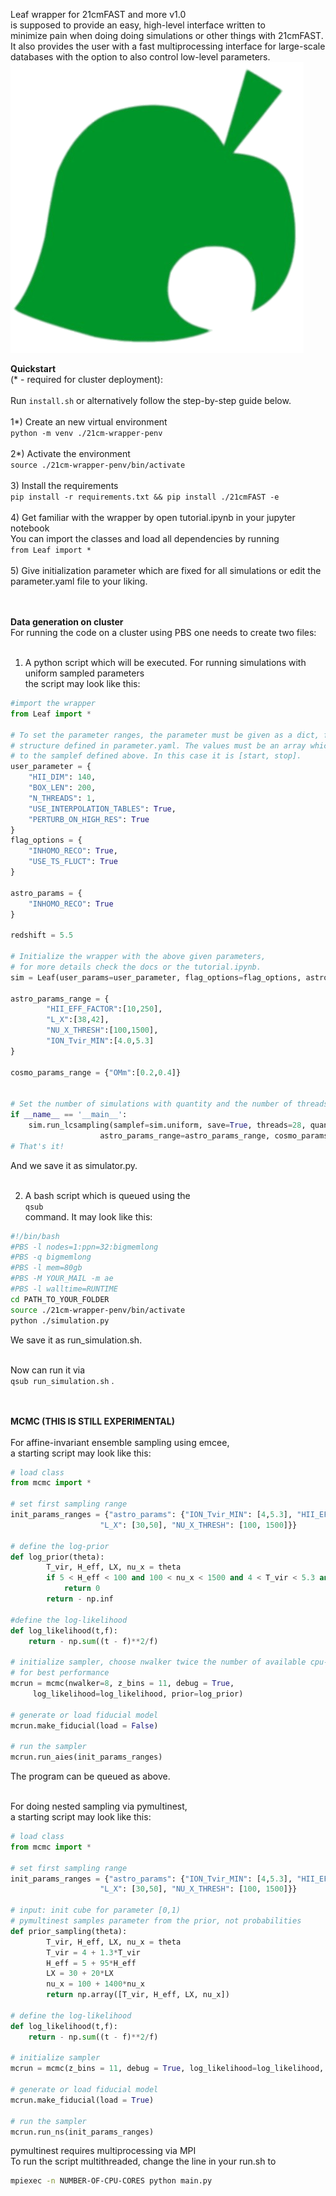 Leaf wrapper for 21cmFAST and more v1.0 <br/>
is supposed to provide an easy, high-level interface written to <br/>
minimize pain when doing doing simulations or other things with 21cmFAST.<br/>
It also provides the user with a fast multiprocessing interface for large-scale <br/>
databases with the option to also control low-level parameters.  
![alt text](https://github.com/astro-ML/21cm-wrapper/blob/main/Leaf.png?raw=true)


<b>Quickstart</b> <br/>
(* - required for cluster deployment):<br/> <br/>
Run ```install.sh``` or alternatively follow the step-by-step guide below. <br/> <br/>
1*) Create an new virtual environment <br />
```python -m venv ./21cm-wrapper-penv```<br /><br />
2*) Activate the environment <br />
```source ./21cm-wrapper-penv/bin/activate``` <br /><br />
3) Install the requirements <br />
```pip install -r requirements.txt && pip install ./21cmFAST -e``` <br /><br />
4) Get familiar with the wrapper by open tutorial.ipynb in your jupyter notebook <br />
  You can import the classes and load all dependencies by running <br />
```from Leaf import *``` <br /><br />
5) Give initialization parameter which are fixed for all simulations or edit the parameter.yaml file to your liking.<br /> <br /> <br />

<b>Data generation on cluster</b> <br/>
For running the code on a cluster using PBS one needs to create two files:<br /> <br />

1) A python script which will be executed. For running simulations with uniform sampled parameters<br />
  the script may look like this: <br />
```python
#import the wrapper
from Leaf import *

# To set the parameter ranges, the parameter must be given as a dict, following the dict
# structure defined in parameter.yaml. The values must be an array which is handed over
# to the samplef defined above. In this case it is [start, stop].
user_parameter = {
    "HII_DIM": 140,
    "BOX_LEN": 200,
    "N_THREADS": 1,
    "USE_INTERPOLATION_TABLES": True,
    "PERTURB_ON_HIGH_RES": True
}
flag_options = {
    "INHOMO_RECO": True,
    "USE_TS_FLUCT": True
}

astro_params = {
    "INHOMO_RECO": True
}

redshift = 5.5

# Initialize the wrapper with the above given parameters,
# for more details check the docs or the tutorial.ipynb.
sim = Leaf(user_params=user_parameter, flag_options=flag_options, astro_params=astro_params, debug=True, redshift=redshift)

astro_params_range = {
        "HII_EFF_FACTOR":[10,250],
        "L_X":[38,42],
        "NU_X_THRESH":[100,1500],
        "ION_Tvir_MIN":[4.0,5.3]
}

cosmo_params_range = {"OMm":[0.2,0.4]}


# Set the number of simulations with quantity and the number of threads (= #cores on the cluster)
if __name__ == '__main__':
    sim.run_lcsampling(samplef=sim.uniform, save=True, threads=28, quantity=2000,
                    astro_params_range=astro_params_range, cosmo_params_range=cosmo_params_range)
# That's it!
```
And we save it as simulator.py. <br />  <br />

2) A bash script which is queued using the  <br />
```qsub``` <br />
command. It may look like this: <br />
```bash
#!/bin/bash
#PBS -l nodes=1:ppn=32:bigmemlong
#PBS -q bigmemlong
#PBS -l mem=80gb
#PBS -M YOUR_MAIL -m ae
#PBS -l walltime=RUNTIME
cd PATH_TO_YOUR_FOLDER
source ./21cm-wrapper-penv/bin/activate
python ./simulation.py
``` 
We save it as run_simulation.sh. <br />  <br />

Now can run it via <br />
```qsub run_simulation.sh```
. <br /> <br /> <br />

<b>MCMC (THIS IS STILL EXPERIMENTAL)</b> <br/><br/>
For affine-invariant ensemble sampling using emcee, <br/>
a starting script may look like this:<br/>
```python
# load class
from mcmc import *

# set first sampling range
init_params_ranges = {"astro_params": {"ION_Tvir_MIN": [4,5.3], "HII_EFF_FACTOR": [5, 100], 
                    "L_X": [30,50], "NU_X_THRESH": [100, 1500]}}

# define the log-prior
def log_prior(theta):
        T_vir, H_eff, LX, nu_x = theta
        if 5 < H_eff < 100 and 100 < nu_x < 1500 and 4 < T_vir < 5.3 and 30 < LX < 50:
            return 0
        return - np.inf

#define the log-likelihood
def log_likelihood(t,f):
    return - np.sum((t - f)**2/f)

# initialize sampler, choose nwalker twice the number of available cpu-cores
# for best performance
mcrun = mcmc(nwalker=8, z_bins = 11, debug = True,
	 log_likelihood=log_likelihood, prior=log_prior)
	 
# generate or load fiducial model
mcrun.make_fiducial(load = False)

# run the sampler
mcrun.run_aies(init_params_ranges)
```
The program can be queued as above. <br/> <br/>



For doing nested sampling via pymultinest, <br/>
a starting script may look like this:

```python
# load class
from mcmc import *

# set first sampling range
init_params_ranges = {"astro_params": {"ION_Tvir_MIN": [4,5.3], "HII_EFF_FACTOR": [5, 100], 
                    "L_X": [30,50], "NU_X_THRESH": [100, 1500]}}

# input: init cube for parameter [0,1)
# pymultinest samples parameter from the prior, not probabilities
def prior_sampling(theta):
        T_vir, H_eff, LX, nu_x = theta
        T_vir = 4 + 1.3*T_vir
        H_eff = 5 + 95*H_eff
        LX = 30 + 20*LX
        nu_x = 100 + 1400*nu_x
        return np.array([T_vir, H_eff, LX, nu_x])

# define the log-likelihood
def log_likelihood(t,f):
    return - np.sum((t - f)**2/f)

# initialize sampler
mcrun = mcmc(z_bins = 11, debug = True, log_likelihood=log_likelihood, prior=prior_sampling)

# generate or load fiducial model
mcrun.make_fiducial(load = True)

# run the sampler
mcrun.run_ns(init_params_ranges)
```
pymultinest requires multiprocessing via MPI <br/>
To run the script multithreaded, change the line in your run.sh to
```bash
mpiexec -n NUMBER-OF-CPU-CORES python main.py
```
<br/><br/>
